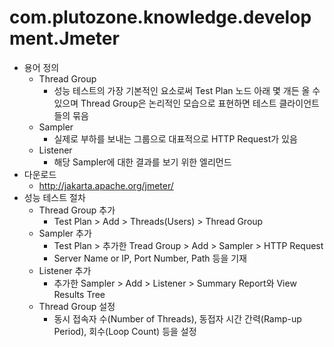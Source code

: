 # com.plutozone.knowledge.development.Jmeter


- 용어 정의
	- Thread Group
		- 성능 테스트의 가장 기본적인 요소로써 Test Plan 노드 아래 몇 개든 올 수 있으며 Thread Group은 논리적인 모습으로 표현하면 테스트 클라이언트들의 묶음
	- Sampler
		- 실제로 부하를 보내는 그룹으로 대표적으로 HTTP Request가 있음
	- Listener
		- 해당 Sampler에 대한 결과를 보기 위한 엘리먼드
- 다운로드
	- http://jakarta.apache.org/jmeter/
- 성능 테스트 절차
	- Thread Group 추가
		- Test Plan > Add > Threads(Users) > Thread Group
	- Sampler 추가
		- Test Plan > 추가한 Tread Group > Add > Sampler > HTTP Request
		- Server Name or IP, Port Number, Path 등을 기재
	- Listener 추가
		- 추가한 Sampler > Add > Listener > Summary Report와 View Results Tree
	- Thread Group 설정
		- 동시 접속자 수(Number of Threads), 동접자 시간 간력(Ramp-up Period), 회수(Loop Count) 등을 설정